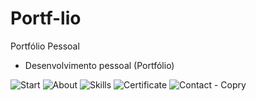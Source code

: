 # Portf-lio
Portfólio Pessoal 
 * Desenvolvimento pessoal (Portfólio) 
 
 ![Start](https://user-images.githubusercontent.com/68930942/185134860-8abe5378-1ddd-4614-a1ae-1eda27ad6d14.JPG)
![About](https://user-images.githubusercontent.com/68930942/185134912-6cdbd029-8943-420c-8896-2f6f6a15e386.JPG)
![Skills](https://user-images.githubusercontent.com/68930942/185134965-71f1bc69-fc38-4741-9b01-9cc41b5b4968.JPG)
![Certificate](https://user-images.githubusercontent.com/68930942/185135020-9c0b2d29-54f5-428c-99a2-a70bb0fa6e6b.JPG)
![Contact - Copry](https://user-images.githubusercontent.com/68930942/185135089-819d1ac7-f239-4590-a75a-5d7b8022fc39.JPG)
